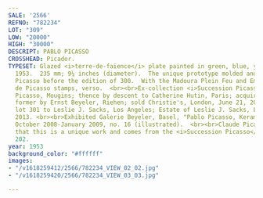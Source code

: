 ```yaml
---
SALE: '2566'
REFNO: "782234"
LOT: "309"
LOW: "20000"
HIGH: "30000"
DESCRIPT: PABLO PICASSO
CROSSHEAD: Picador.
TYPESET: Glazed <i>terre-de-faïence</i> plate painted in green, blue, yellow and white,
  1953.  235 mm; 9¼ inches (diameter).  The unique prototype molded and painted by
  Picasso before the edition of 300.  With the Madoura Plein Feu and Empreinte Originale
  de Picasso stamps, verso.  <br><br>Ex-collection <i>Succession Picasso</i>, Jacqueline
  Picasso, Mougins; thence by descent to Catherine Hutin, Paris; acquired from the
  former by Ernst Beyeler, Riehen; sold Christie's, London, June 21, 2011, sale 7976,
  lot 301 to Leslie J. Sacks, Los Angeles; Estate of Leslie J. Sacks, Los Angeles,
  2013. <br><br>Exhibited Galerie Beyeler, Basel, "Pablo Picasso, Keramik und Grafik,"
  October 2008-January 2009, no. 16 (illustrated).  <br><br>Claude Picasso has confirmed
  that this is a unique work and comes from the <i>Succession Picasso</i>.  Ramié
  202.
year: 1953
background_color: "#ffffff"
images:
- "/v1618259412/2566/782234_VIEW_02_02.jpg"
- "/v1618259420/2566/782234_VIEW_03_03.jpg"

---
```

